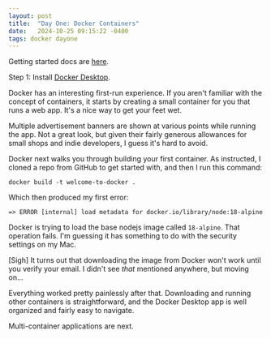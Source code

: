 ```yaml
---
layout: post
title:  "Day One: Docker Containers"
date:   2024-10-25 09:15:22 -0400
tags: docker dayone
---
```


Getting started docs are [here][getting-started].

Step 1: Install [Docker Desktop][docker-desktop].

Docker has an interesting first-run experience. If you aren't familiar with the concept of containers, it starts by creating a small container for you that runs a web app. It's a nice way to get your feet wet.

Multiple advertisement banners are shown at various points while running the app. Not a great look, but given their fairly generous allowances for small shops and indie developers, I guess it's hard to avoid.

Docker next walks you through building your first container. As instructed, I cloned a repo from GitHub to get started with, and then I run this command:

`docker build -t welcome-to-docker .`

 Which then produced my first error:

`=> ERROR [internal] load metadata for docker.io/library/node:18-alpine`

Docker is trying to load the base nodejs image called `18-alpine`. That operation fails. I'm guessing it has something to do with the security settings on my Mac.

[Sigh] It turns out that downloading the image from Docker won't work until you verify your email. I didn't see *that* mentioned anywhere, but moving on...

Everything worked pretty painlessly after that. Downloading and running other containers is straightforward, and the Docker Desktop app is well organized and fairly easy to navigate. 

Multi-container applications are next.

[getting-started]: https://docs.docker.com/get-started/
[docker-desktop]: https://docs.docker.com/desktop/install/mac-install/
